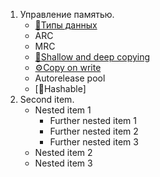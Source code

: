 1. Управление памятью.
   - [📝Типы данных](https://github.com/SomeStay07/iOS-Developer-Roadmap/blob/main/Data%20type.md)
   - ARC
   - MRC
   - [🔐Shallow and deep copying](https://github.com/SomeStay07/iOS-Developer-Roadmap/blob/main/Shallow%20and%20deep%20copying.md)
   - [⚙️Copy on write](https://github.com/SomeStay07/iOS-Developer-Roadmap/blob/main/copy%20on%20write.md)
   - Autorelease pool
   - [🎋Hashable]
1. Second item.
   - Nested item 1
      - Further nested item 1
      - Further nested item 2
      - Further nested item 3
   - Nested item 2
   - Nested item 3
